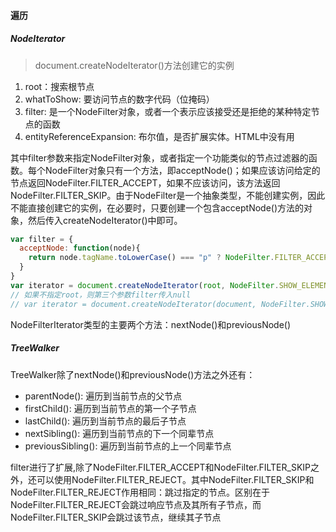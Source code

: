 #### 遍历
##### NodeIterator
> document.createNodeIterator()方法创建它的实例   
1. root：搜索根节点    
2. whatToShow: 要访问节点的数字代码（位掩码）       
3. filter: 是一个NodeFilter对象，或者一个表示应该接受还是拒绝的某种特定节点的函数    
4. entityReferenceExpansion: 布尔值，是否扩展实体。HTML中没有用    

其中filter参数来指定NodeFilter对象，或者指定一个功能类似的节点过滤器的函数。每个NodeFilter对象只有一个方法，即acceptNode()；如果应该访问给定的节点返回NodeFilter.FILTER_ACCEPT，如果不应该访问，该方法返回NodeFilter.FILTER_SKIP。由于NodeFilter是一个抽象类型，不能创建实例，因此不能直接创建它的实例，在必要时，只要创建一个包含acceptNode()方法的对象，然后传入createNodeIterator()中即可。
```javascript
var filter = {
  acceptNode: function(node){
    return node.tagName.toLowerCase() === "p" ? NodeFilter.FILTER_ACCEPT : NodeFilter.FILTER_SKIP;
  }
}
var iterator = document.createNodeIterator(root, NodeFilter.SHOW_ELEMENT, filter, false);
// 如果不指定root，则第三个参数filter传入null
// var iterator = document.createNodeIterator(document, NodeFilter.SHOW_ALL, null, false);
```
NodeFilterIterator类型的主要两个方法：nextNode()和previousNode()

##### TreeWalker  
TreeWalker除了nextNode()和previousNode()方法之外还有：
+ parentNode(): 遍历到当前节点的父节点
+ firstChild(): 遍历到当前节点的第一个子节点
+ lastChild(): 遍历到当前节点的最后子节点
+ nextSibling(): 遍历到当前节点的下一个同辈节点
+ previousSibling(): 遍历到当前节点的上一个同辈节点

filter进行了扩展,除了NodeFilter.FILTER_ACCEPT和NodeFilter.FILTER_SKIP之外，还可以使用NodeFilter.FILTER_REJECT。其中NodeFilter.FILTER_SKIP和NodeFilter.FILTER_REJECT作用相同：跳过指定的节点。区别在于NodeFilter.FILTER_REJECT会跳过响应节点及其所有子节点，而NodeFilter.FILTER_SKIP会跳过该节点，继续其子节点
